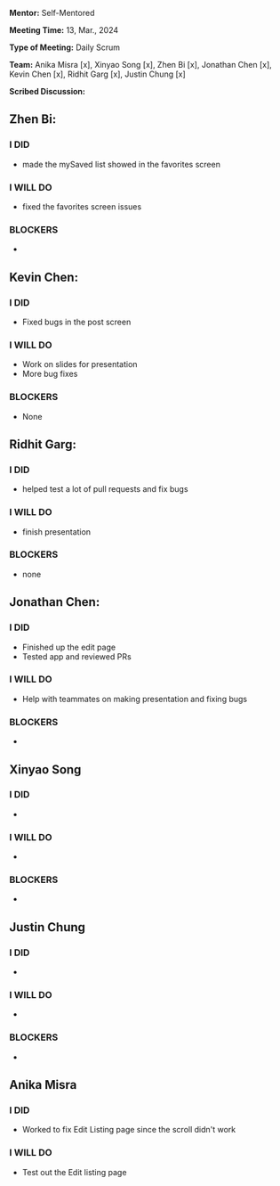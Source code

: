 **Mentor:** Self-Mentored

**Meeting Time:** 13, Mar., 2024

**Type of Meeting:** Daily Scrum

**Team:** Anika Misra [x], Xinyao Song [x], Zhen Bi [x], Jonathan Chen [x], Kevin Chen [x], Ridhit Garg [x], Justin Chung [x]

**Scribed Discussion:**

## **Zhen Bi:**  
### **I DID**  
- made the mySaved list showed in the favorites screen

### **I WILL DO**  
- fixed the favorites screen issues

### **BLOCKERS**  
- 

## **Kevin Chen:**  
### **I DID**  
- Fixed bugs in the post screen

### **I WILL DO**  
- Work on slides for presentation
- More bug fixes

### **BLOCKERS**  
- None

## **Ridhit Garg:**  
### **I DID**  
- helped test a lot of pull requests and fix bugs

### **I WILL DO**  
- finish presentation

### **BLOCKERS**  
- none

## **Jonathan Chen:**  
### **I DID**  
- Finished up the edit page
- Tested app and reviewed PRs

### **I WILL DO**  
- Help with teammates on making presentation and fixing bugs

### **BLOCKERS**  
- 

## **Xinyao Song**  
### **I DID**  
- 

### **I WILL DO**  
- 

### **BLOCKERS**  
-

## **Justin Chung**  
### **I DID**  
- 

### **I WILL DO**  
- 

### **BLOCKERS**  
-
## **Anika Misra**  
### **I DID**  
- Worked to fix Edit Listing page since the scroll didn't work

### **I WILL DO**  
- Test out the Edit listing page
